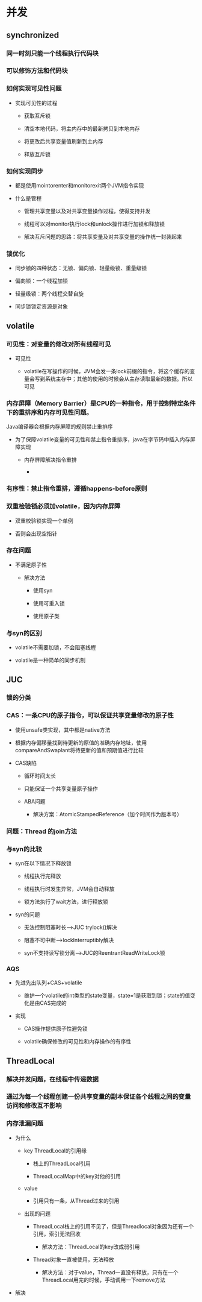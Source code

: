 # 并发

## synchronized

### 同一时刻只能一个线程执行代码块

### 可以修饰方法和代码块

### 如何实现可见性问题

- 实现可见性的过程

	- 获取互斥锁

	- 清空本地代码，将主内存中的最新拷贝到本地内存

	- 将更改后共享变量值刷新到主内存

	- 释放互斥锁

### 如何实现同步

- 都是使用mointorenter和monitorexit两个JVM指令实现

- 什么是管程

	- 管理共享变量以及对共享变量操作过程，使得支持并发

	- 线程可以对monitor执行lock和unlock操作进行加锁和释放锁

	- 解决互斥问题的思路：将共享变量及对共享变量的操作统一封装起来

### 锁优化

- 同步锁的四种状态：无锁、偏向锁、轻量级锁、重量级锁

- 偏向锁：一个线程加锁

- 轻量级锁：两个线程交替自旋

- 同步锁锁定资源是对象

## volatile

### 可见性：对变量的修改对所有线程可见

- 可见性

	- volatile在写操作的时候，JVM会发一条lock前缀的指令，将这个缓存的变量会写到系统主存中；其他的使用的时候会从主存读取最新的数据。所以可见

### 内存屏障（Memory Barrier）是CPU的一种指令，用于控制特定条件下的重排序和内存可见性问题。
Java编译器会根据内存屏障的规则禁止重排序

- 为了保障volatile变量的可见性和禁止指令重排序，java在字节码中插入内存屏障实现

	- 内存屏障解决指令重排

		-  

### 有序性：禁止指令重排，遵循happens-before原则

### 双重检验锁必须加volatile，因为内存屏障

- 双重校验锁实现一个单例

- 否则会出现空指针

### 存在问题

- 不满足原子性

	- 解决方法

		- 使用syn

		- 使用可重入锁

		- 使用原子类

### 与syn的区别

- volatile不需要加锁，不会阻塞线程

- volatile是一种简单的同步机制

## JUC

### 锁的分类

### CAS：一条CPU的原子指令，可以保证共享变量修改的原子性

- 使用unsafe类实现，其中都是native方法

- 根据内存偏移量找到待更新的原值的准确内存地址，使用compareAndSwaplant将待更新的值和预期值进行比较

- CAS缺陷

	- 循环时间太长

	- 只能保证一个共享变量原子操作

	- ABA问题

		- 解决方案：AtomicStampedReference（加个时间作为版本号）

### 问题：Thread 的join方法

### 与syn的比较

- syn在以下情况下释放锁

	- 线程执行完释放

	- 线程执行时发生异常，JVM会自动释放

	- 锁方法执行了wait方法，进行释放锁

- syn的问题

	- 无法控制阻塞时长——>JUC trylock()解决

	- 阻塞不可中断——>lockInterruptibly解决

	- syn不支持读写锁分离——>JUC的ReentrantReadWriteLock锁

### AQS

- 先进先出队列+CAS+volatile

	- 维护一个volatile的int类型的state变量，state=1是获取到锁；state的值变化是由CAS完成的

- 实现

	- CAS操作提供原子性避免锁

	- volatile确保修改的可见性和内存操作的有序性

## ThreadLocal

### 解决并发问题，在线程中传递数据

### 通过为每一个线程创建一份共享变量的副本保证各个线程之间的变量访问和修改互不影响

### 内存泄漏问题

- 为什么

	- key ThreadLocal的引用缘

		- 栈上的ThreadLocal引用

		- ThreadLocalMap中的key对他的引用

	- value

		- 引用只有一条，从Thread过来的引用

	- 出现的问题

		- ThreadLocal栈上的引用不见了，但是Threadlocal对象因为还有一个引用，索引无法回收

			- 解决方法：ThreadLocal的key改成弱引用

		- Thread对象一直被使用，无法释放

			- 解决方法：对于value，Thread一直没有释放，只有在一个ThreadLocal用完的时候，手动调用一下remove方法

- 解决

